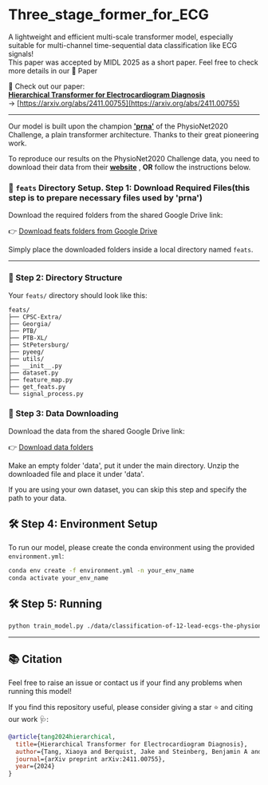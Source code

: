 # Three_stage_former_for_ECG

A lightweight and efficient multi-scale transformer model, especially suitable for multi-channel time-sequential data classification like ECG signals!  
This paper was accepted by MIDL 2025 as a short paper. Feel free to check more details in our 📄 Paper

📌 Check out our paper:  
**[Hierarchical Transformer for Electrocardiogram Diagnosis](https://arxiv.org/abs/2411.00755)**  
→ [https://arxiv.org/abs/2411.00755](https://arxiv.org/abs/2411.00755)

---
Our model is built upon the champion **['prna'](https://www.cinc.org/archives/2020/pdf/CinC2020-107.pdf)** of the PhysioNet2020 Challenge, a plain transformer architecture. Thanks to their great pioneering work.

To reproduce our results on the PhysioNet2020 Challenge data, you need to download their data from their **[website](https://moody-challenge.physionet.org/2020/)** , **OR** follow the instructions below.

### 📁 `feats` Directory Setup. Step 1: Download Required Files(this step is to prepare necessary files used by 'prna')

Download the required folders from the shared Google Drive link:

👉 [Download feats folders from Google Drive](https://drive.google.com/drive/folders/1XWfkR159jWJCcC6jJ9DQECq4XV-of8JG?usp=sharing)

Simply place the downloaded folders inside a local directory named `feats`.

---

### 📂 Step 2: Directory Structure

Your `feats/` directory should look like this:
```text
feats/
├── CPSC-Extra/
├── Georgia/
├── PTB/
├── PTB-XL/
├── StPetersburg/
├── pyeeg/
├── utils/
├── __init__.py
├── dataset.py
├── feature_map.py
├── get_feats.py
└── signal_process.py
```
### 📂 Step 3: Data Downloading
Download the data from the shared Google Drive link:

👉 [Download data folders](https://drive.google.com/file/d/1X9ORozkSYE0NGX8GdyKgzVENX5NOsu7e/view?usp=sharing)

Make an empty folder 'data', put it under the main directory. Unzip the downloaded file and place it under 'data'.

If you are using your own dataset, you can skip this step and specify the path to your data. 

## 🛠 Step 4: Environment Setup

To run our model, please create the conda environment using the provided `environment.yml`:

```bash
conda env create -f environment.yml -n your_env_name
conda activate your_env_name
```
## 🛠 Step 5:  Running
```bash
python train_model.py ./data/classification-of-12-lead-ecgs-the-physionetcomputing-in-cardiology-challenge-2020-1.0.2/training path_to_your_output
```

---
## 📚 Citation

Feel free to raise an issue or contact us if your find any problems when running this model!

If you find this repository useful, please consider giving a star ⭐ and citing our work 🩺:

```bibtex
@article{tang2024hierarchical,
  title={Hierarchical Transformer for Electrocardiogram Diagnosis},
  author={Tang, Xiaoya and Berquist, Jake and Steinberg, Benjamin A and Tasdizen, Tolga},
  journal={arXiv preprint arXiv:2411.00755},
  year={2024}
}
